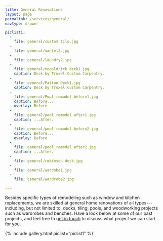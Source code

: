 ```yaml
---
title: General Renovations
layout: page
permalink: /services/general/
navtype: drawer

piclist1:
  -
    file: general/custom tile.jpg
  -
    file: general/mantel2.jpg
  -
    file: general/laundry2.jpg
  -
    file: general/mcgoldrick deck1.jpg
    caption: Deck by Troxel Custom Carpentry.
  -
    file: general/Patton Deck1.jpg
    caption: Deck by Troxel Custom Carpentry.
  -
    file: general/Pool remodel before1.jpg
    caption: Before...
    overlay: Before
  -
    file: general/pool remodel after1.jpg
    caption: ...After.
  -
    file: general/pool remodel before2.jpg
    caption: Before...
    overlay: Before
  -
    file: general/pool remodel after2.jpg
    caption: ...After.
  -
    file: general/robinson deck.jpg
  -
    file: general/wardobe1.jpg
  -
    file: general/wardrobe2.jpg

---
```


Besides specific types of remodeling such as window and kitchen replacements, we
are skilled at general home renovations of all types---including, but not limited
to, decks, tiling, pools, and woodworking projects such as wardrobes and benches.
Have a look below at some of our past projects, and feel free to [get in
touch](/contact) to discuss what project we can start for you.

{% include gallery.html piclist="piclist1" %}
